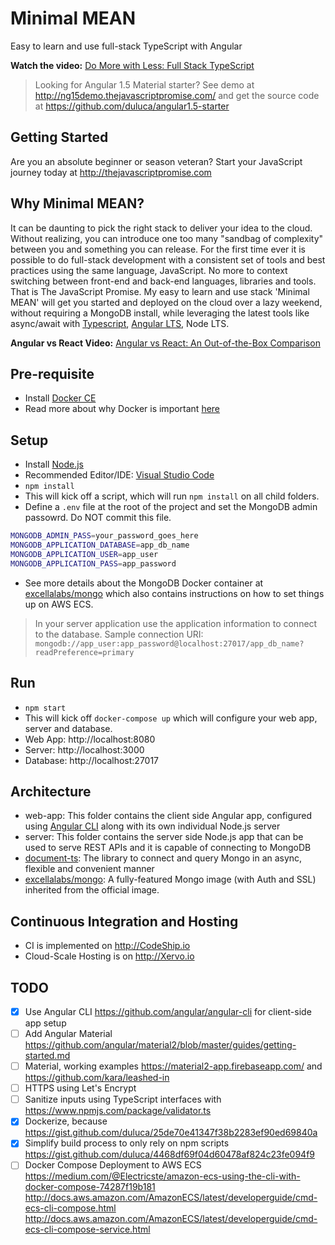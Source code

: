 # Minimal MEAN
Easy to learn and use full-stack TypeScript with Angular

**Watch the video:** [Do More with Less: Full Stack TypeScript](https://youtu.be/gi1neXh0uKE?list=PLtevgo7IoQizTQdXtRKEXGguTQbL0F01_)

> Looking for Angular 1.5 Material starter? See demo at http://ng15demo.thejavascriptpromise.com/ and get the source code at https://github.com/duluca/angular1.5-starter

## Getting Started
Are you an absolute beginner or season veteran? Start your JavaScript journey today at http://thejavascriptpromise.com

## Why Minimal MEAN?
It can be daunting to pick the right stack to deliver your idea to the cloud. Without realizing, you can introduce one too many "sandbag of complexity" between you and something you can release. For the first time ever it is possible to do full-stack development with a consistent set of tools and best practices using the same language, JavaScript. No more to context switching between front-end and back-end languages, libraries and tools. That is The JavaScript Promise. My easy to learn and use stack 'Minimal MEAN' will get you started and deployed on the cloud over a lazy weekend, without requiring a MongoDB install, while leveraging the latest tools like async/await with [Typescript](), [Angular LTS](https://www.excella.com/insights/the-best-new-feature-of-angular-4), Node LTS.

**Angular vs React Video:**  [Angular vs React: An Out-of-the-Box Comparison](https://youtu.be/IQr5STWB_HM?list=PLtevgo7IoQizTQdXtRKEXGguTQbL0F01_)

## Pre-requisite
- Install [Docker CE](https://www.docker.com/community-edition)
- Read more about why Docker is important [here](https://gist.github.com/duluca/25de70e41347f38b2283ef90ed69840a)

## Setup
- Install [Node.js](https://nodejs.org/en/)
- Recommended Editor/IDE: [Visual Studio Code](https://code.visualstudio.com/)
- `npm install`
 - This will kick off a script, which will run `npm install` on all child folders.
- Define a `.env` file at the root of the project and set the MongoDB admin passowrd. Do NOT commit this file.
```Bash
MONGODB_ADMIN_PASS=your_password_goes_here
MONGODB_APPLICATION_DATABASE=app_db_name
MONGODB_APPLICATION_USER=app_user
MONGODB_APPLICATION_PASS=app_password
```
- See more details about the MongoDB Docker container at [excellalabs/mongo](https://github.com/excellalabs/mongo-docker) which also contains instructions on how to set things up on AWS ECS.
> In your server application use the application information to connect to the database.
Sample connection URI: `mongodb://app_user:app_password@localhost:27017/app_db_name?readPreference=primary`

## Run
- `npm start`
 - This will kick off `docker-compose up` which will configure your web app, server and database.
 - Web App: http://localhost:8080
 - Server: http://localhost:3000
 - Database: http://localhost:27017

## Architecture
- web-app: This folder contains the client side Angular app, configured using [Angular CLI](https://github.com/angular/angular-cli) along with its own individual Node.js server
- server: This folder contains the server side Node.js app that can be used to serve REST APIs and it is capable of connecting to MongoDB
- [document-ts](https://github.com/duluca/documentts): The library to connect and query Mongo in an async, flexible and convenient manner
- [excellalabs/mongo](https://hub.docker.com/r/excellalabs/mongo/): A fully-featured Mongo image (with Auth and SSL) inherited from the official image.

## Continuous Integration and Hosting
- CI is implemented on http://CodeShip.io
- Cloud-Scale Hosting is on http://Xervo.io

## TODO
- [x] Use Angular CLI https://github.com/angular/angular-cli for client-side app setup
- [ ] Add Angular Material https://github.com/angular/material2/blob/master/guides/getting-started.md
- [ ] Material, working examples https://material2-app.firebaseapp.com/ and https://github.com/kara/leashed-in
- [ ] HTTPS using Let's Encrypt
- [ ] Sanitize inputs using TypeScript interfaces with https://www.npmjs.com/package/validator.ts
- [x] Dockerize, because https://gist.github.com/duluca/25de70e41347f38b2283ef90ed69840a
- [x] Simplify build process to only rely on npm scripts https://gist.github.com/duluca/4468df69f04d60478af824c23fe094f9
- [ ] Docker Compose Deployment to AWS ECS https://medium.com/@Electricste/amazon-ecs-using-the-cli-with-docker-compose-74287f19b181 http://docs.aws.amazon.com/AmazonECS/latest/developerguide/cmd-ecs-cli-compose.html http://docs.aws.amazon.com/AmazonECS/latest/developerguide/cmd-ecs-cli-compose-service.html
